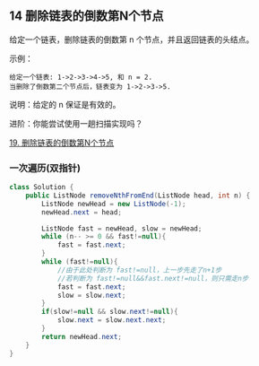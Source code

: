 ## 14 删除链表的倒数第N个节点


给定一个链表，删除链表的倒数第 n 个节点，并且返回链表的头结点。

示例：

```
给定一个链表: 1->2->3->4->5, 和 n = 2.
当删除了倒数第二个节点后，链表变为 1->2->3->5.
```

说明：给定的 n 保证是有效的。

进阶：你能尝试使用一趟扫描实现吗？

[19. 删除链表的倒数第N个节点](https://leetcode-cn.com/problems/remove-nth-node-from-end-of-list/)



### 一次遍历(双指针)

```java
class Solution {
    public ListNode removeNthFromEnd(ListNode head, int n) {
        ListNode newHead = new ListNode(-1);
        newHead.next = head;

        ListNode fast = newHead, slow = newHead;
        while (n-- >= 0 && fast!=null){
            fast = fast.next;
        }
        while (fast!=null){ 
            //由于此处判断为 fast!=null，上一步先走了n+1步
            //若判断为 fast!=null&&fast.next!=null，则只需走n步
            fast = fast.next;
            slow = slow.next;
        }
        if(slow!=null && slow.next!=null){
            slow.next = slow.next.next;
        }
        return newHead.next;
    }
}
```